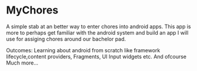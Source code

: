 MyChores
========

A simple stab at an better way to enter chores into android apps.
This app is more to perhaps get familiar with the android system and
build an app I will use for assiging chores around our bachelor pad. 


Outcomes: Learning about android from scratch like framework lifecycle,content providers, Fragments, UI Input widgets etc. 
And ofcourse Much more...
